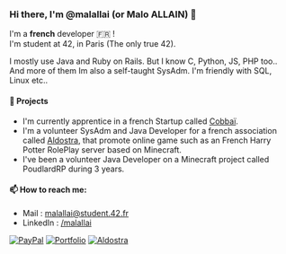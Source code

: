### Hi there, I'm @malallai (or Malo ALLAIN) 👋

I'm a **french** developer :fr: !  
I'm student at 42, in Paris (The only true 42).

I mostly use Java and Ruby on Rails. But I know C, Python, JS, PHP too.. And more of them
Im also a self-taught SysAdm. I'm friendly with SQL, Linux etc..

#### 🔭 Projects
- I'm currently apprentice in a french Startup called [Cobbaï](https://cobbai.com).
- I'm a volunteer SysAdm and Java Developer for a french association called [Aldostra](https://aldostra.fr), that promote online game such as an French Harry Potter RolePlay server based on Minecraft.
- I've been a volunteer Java Developer on a Minecraft project called PoudlardRP during 3 years.

#### 📫 How to reach me:
- Mail : malallai@student.42.fr
- LinkedIn : [/malallai](https://linkedin.com/in/malallai)

[![PayPal](https://img.shields.io/badge/Donate-💵-yellow.svg?style=for-the-badge)](https://www.paypal.com/mentor6561)
[![Portfolio](https://img.shields.io/badge/Website-%F0%9F%93%93-orange.svg?style=for-the-badge)](https://malallai.fr)
[![Aldostra](https://img.shields.io/badge/Aldostra-✨-blue.svg?style=for-the-badge)](https://aldostra.fr)

<!--
**malallai/malallai** is a ✨ _special_ ✨ repository because its `README.md` (this file) appears on your GitHub profile.

Here are some ideas to get you started:

- 🔭 I’m currently working on ...
- 🌱 I’m currently learning ...
- 👯 I’m looking to collaborate on ...
- 🤔 I’m looking for help with ...
- 💬 Ask me about ...
- 📫 How to reach me: ...
- 😄 Pronouns: ...
- ⚡ Fun fact: ...
-->
